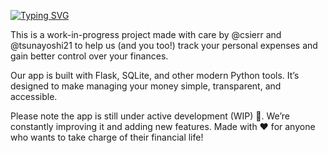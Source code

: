 [![Typing SVG](https://readme-typing-svg.herokuapp.com?font=Fira+Code&pause=1000&color=F7F4E2&vCenter=true&width=435&lines=Welcome+to+our+Expenses+App!%F0%9F%98%89%F0%9F%92%B8)](https://git.io/typing-svg)

This is a work-in-progress project made with care by @csierr and @tsunayoshi21 to help us (and you too!) track your personal expenses and gain better control over your finances.

Our app is built with Flask, SQLite, and other modern Python tools. It’s designed to make managing your money simple, transparent, and accessible.

Please note the app is still under active development (WIP) 🚧. We’re constantly improving it and adding new features. Made with ❤️ for anyone who wants to take charge of their financial life!
